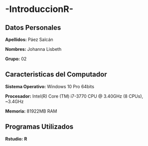 # -IntroduccionR-

##  Datos Personales
**Apellidos:** Páez Salcán

**Nombres:** Johanna Lisbeth

**Grupo:** 02

##  Caracteristicas del Computador

**Sistema Operativo:** Windows 10 Pro 64bits  

**Procesador:** Intel(R) Core (TM) i7-3770 CPU @ 3.40GHz (8 CPUs), ~3.4GHz

**Memoria:** 81922MB RAM

## Programas Utilizados
**Rstudio:** 
**R**
